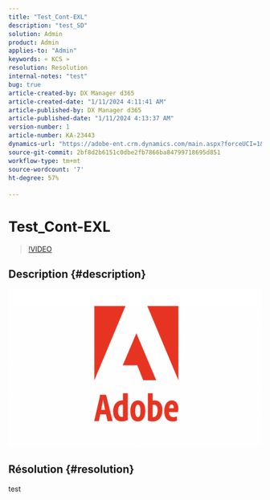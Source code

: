 ```yaml
---
title: "Test_Cont-EXL"
description: "test_SD"
solution: Admin
product: Admin
applies-to: "Admin"
keywords: « KCS »
resolution: Resolution
internal-notes: "test"
bug: true
article-created-by: DX Manager d365
article-created-date: "1/11/2024 4:11:41 AM"
article-published-by: DX Manager d365
article-published-date: "1/11/2024 4:13:37 AM"
version-number: 1
article-number: KA-23443
dynamics-url: "https://adobe-ent.crm.dynamics.com/main.aspx?forceUCI=1&pagetype=entityrecord&etn=knowledgearticle&id=fad23982-37b0-ee11-a569-6045bd006b4b"
source-git-commit: 2bf8d2b6151c0dbe2fb7866ba84799718695d851
workflow-type: tm+mt
source-wordcount: '7'
ht-degree: 57%

---
```


# Test_Cont-EXL





>[!VIDEO](https://video.tv.adobe.com/v/18696?quality=9&amp;learn=on)



## Description {#description}

![](assets/___8fc20dc5-37b0-ee11-a569-6045bd006b4b___.png)

## Résolution {#resolution}


test
